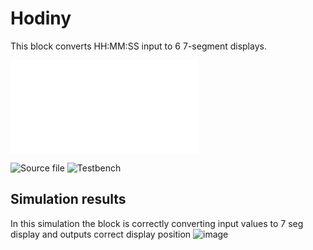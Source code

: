 # Hodiny
This block converts HH:MM:SS input to 6 7-segment displays.

![Internal diagram PDF](img/hodny_RTL.pdf)

![Source file](../../src/hodiny.vhd)
![Testbench](hodiny_tb.vhd)

## Simulation results
In this simulation the block is correctly converting input values to 7 seg display and outputs correct display position
![image](img/tb_Bin27Seg.jpg)